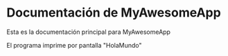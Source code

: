 # Documentación de MyAwesomeApp
Esta es la documentación principal para MyAwesomeApp

El programa imprime por pantalla "HolaMundo"
